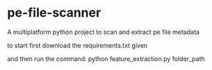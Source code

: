 # pe-file-scanner
A multiplatform python project to scan and extract pe file metadata 

to start first download the requirements.txt given

and then run the command: python feature_extraction.py folder_path
